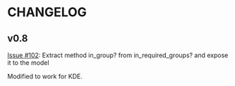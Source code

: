 CHANGELOG
=========

v0.8
----

[Issue #102](https://github.com/cschiewek/devise_ldap_authenticatable/pull/102): Extract method in_group? from in_required_groups? and expose it to the model

Modified to work for KDE.